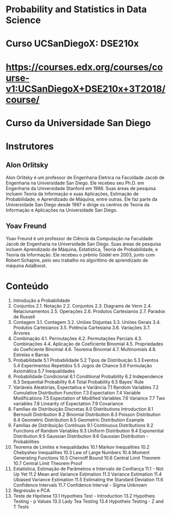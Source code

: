 # Probability and Statistics in Data Science
# Curso UCSanDiegoX: DSE210x
# https://courses.edx.org/courses/course-v1:UCSanDiegoX+DSE210x+3T2018/course/

# Curso da Universidade San Diego

# Instrutores
## Alon Orlitsky
Alon Orlitsky é um professor de Engenharia Eletrica na Faculdade Jacob de Engenharia na Universidade San Diego. Ele recebeu seu Ph.D. em Engenharia da Universidade Stanford em 1986. Suas áreas de pesquisa incluem Teoria da Informação e suas Aplicações, Estimação de Probabilidade, e Aprendizado de Máquina, entre outras. Ele faz parte da Universidade San Diego desde 1997 e dirige os centros de Teoria da Informação e Aplicações na Universidade San Diego. 

## Yoav Freund
Yoav Freund é um professor de Ciência da Computação na Faculdade Jacob de Engenharia na Universidade San Diego. Suas áreas de pesquisa incluem Aprendizado de Máquina, Estatística, Teoria de Probabilidade, e Teoria da Informação. Ele recebeu o prêmio Gödel em 2003, junto com Robert Schapire, pelo seu trabalho no algoritimo de aprendizado de máquina AdaBoost. 

# Conteúdo
1. Introdução a Probabilidade
2. Conjuntos
2.1. Notação
2.2. Conjuntos
2.3. Diagrams de Venn
2.4. Relacionamentos
2.5. Operações
2.6. Produtos Cartesianos
2.7. Paradox de Russell
3. Contagem
3.1. Contagem
3.2. Uniões Disjuntas
3.3. Uniões Gerais
3.4. Produtos Cartesianos
3.5. Potência Cartesiana
3.6. Variações
3.7. Árvores
4. Combinação
4.1. Permutações
4.2. Permutações Parciais
4.3. Combinações
4.4. Aplicação de Coeficiente Binomial
4.5. Propriedades do Coeficiente Binomial
4.6. Teorema Binomial
4.7. Multinomiais
4.8. Estrelas e Barras
5. Probabilidade
5.1 Probabilidade
5.2 Tipos de Distribuição
5.3 Eventos
5.4 Experimentos Repetidos
5.5 Jogos de Chance
5.6 Formulação Axiomática
5.7 Inequalidades
6. Probabilidade Condicional
6.1 Conditional Probability
6.2 Independence
6.3 Sequential Probability
6.4 Total Probability
6.5 Bayes' Rule
7. Variáveis Aleatórias, Expectativa e Variância
7.1 Random Variables
7.2 Cumulative Distribution Function
7.3 Expectation
7.4 Variable Modifications
7.5 Expectation of Modified Variables
7.6 Variance
7.7 Two variables
7.8 Linearity of Expectation
7.9 Covariance
8. Famílias de Distribuição Discretas
8.0 Distributions Introduction
8.1 Bernoulli Distribution
8.2 Binomial Distribution
8.3 Poisson Distribution
8.4 Geometric Distribution
8.5 Geometric Distribution Example
9. Famílias de Distribuição Contínuas
9.1 Continuous Distributions
9.2 Functions of Random Variables
9.3 Uniform Distribution
9.4 Exponential Distribution
9.5 Gaussian Distribution
9.6 Gaussian Distribution - Probabilities
10. Teorema de Limites e Inequalidades
10.1 Markov Inequalities
10.2 Chebyshev Inequalities
10.3 Law of Large Numbers
10.4 Moment Generating Functions
10.5 Chernoff Bound
10.6 Central Limit Theorem
10.7 Central Limit Theorem Proof
11. Estatística, Estimação de Parâmetros e Intervalo de Confiança
11.1 - Not Up Yet
11.2 Mean and Variance Estimation
11.3 Variance Estimation
11.4 Ubiased Variance Estimation
11.5 Estimating the Standard Deviation
11.6 Confidence Intervals
11.7 Confidence Interval - Sigma Unknown
12. Regressão e PCA
13. Teste de Hipótese
13.1 Hypotheis Test - Introduction
13.2 Hypotheis Testing - p Values
13.3 Lady Tea Testing
13.4 Hypotheis Testing - Z and T Tests